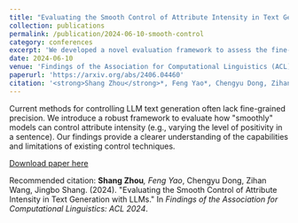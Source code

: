 ```yaml
---
title: "Evaluating the Smooth Control of Attribute Intensity in Text Generation with LLMs"
collection: publications
permalink: /publication/2024-06-10-smooth-control
category: conferences
excerpt: 'We developed a novel evaluation framework to assess the fine-grained control of attributes in text generated by LLMs. Using GPT-4 as a judge and an Elo rating system, our work quantifies control calibration and consistency across five attributes for various prompting and representation editing (RepE) methods.'
date: 2024-06-10
venue: 'Findings of the Association for Computational Linguistics (ACL), 2024'
paperurl: 'https://arxiv.org/abs/2406.04460'
citation: '<strong>Shang Zhou</strong>*, Feng Yao*, Chengyu Dong, Zihan Wang, Jingbo Shang. (2024). "Evaluating the Smooth Control of Attribute Intensity in Text Generation with LLMs." In <i>Findings of the Association for Computational Linguistics: ACL 2024</i>.'
---
```


Current methods for controlling LLM text generation often lack fine-grained precision. We introduce a robust framework to evaluate how "smoothly" models can control attribute intensity (e.g., varying the level of positivity in a sentence). Our findings provide a clearer understanding of the capabilities and limitations of existing control techniques.

[Download paper here](https://arxiv.org/abs/2406.04460)

Recommended citation:
<strong>Shang Zhou</strong>*, Feng Yao*, Chengyu Dong, Zihan Wang, Jingbo Shang. (2024). "Evaluating the Smooth Control of Attribute Intensity in Text Generation with LLMs." In <i>Findings of the Association for Computational Linguistics: ACL 2024</i>.